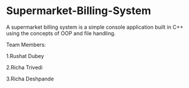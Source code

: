 # Supermarket-Billing-System
A supermarket billing system is a simple console application built in C++ using the concepts of OOP and file handling.

Team Members:

1.Rushat Dubey	

2.Richa Trivedi	

3.Richa Deshpande
